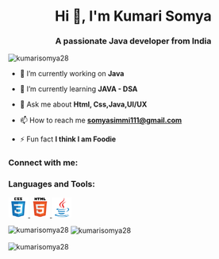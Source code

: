 <h1 align="center">Hi 👋, I'm Kumari Somya</h1>
<h3 align="center">A passionate Java developer from India</h3>

<p align="left"> <img src="https://komarev.com/ghpvc/?username=kumarisomya28&label=Profile%20views&color=0e75b6&style=flat" alt="kumarisomya28" /> </p>

- 🔭 I’m currently working on **Java**

- 🌱 I’m currently learning **JAVA - DSA**

- 💬 Ask me about **Html, Css,Java,UI/UX**

- 📫 How to reach me **somyasimmi111@gmail.com**

- ⚡ Fun fact **I think I am Foodie**

<h3 align="left">Connect with me:</h3>
<p align="left">
</p>

<h3 align="left">Languages and Tools:</h3>
<p align="left"> <a href="https://www.w3schools.com/css/" target="_blank" rel="noreferrer"> <img src="https://raw.githubusercontent.com/devicons/devicon/master/icons/css3/css3-original-wordmark.svg" alt="css3" width="40" height="40"/> </a> <a href="https://www.w3.org/html/" target="_blank" rel="noreferrer"> <img src="https://raw.githubusercontent.com/devicons/devicon/master/icons/html5/html5-original-wordmark.svg" alt="html5" width="40" height="40"/> </a> <a href="https://www.java.com" target="_blank" rel="noreferrer"> <img src="https://raw.githubusercontent.com/devicons/devicon/master/icons/java/java-original.svg" alt="java" width="40" height="40"/> </a> </p>

<p><img align="left" src="https://github-readme-stats.vercel.app/api/top-langs?username=kumarisomya28&show_icons=true&locale=en&layout=compact" alt="kumarisomya28" /></p>

<p>&nbsp;<img align="center" src="https://github-readme-stats.vercel.app/api?username=kumarisomya28&show_icons=true&locale=en" alt="kumarisomya28" /></p>

<p><img align="center" src="https://github-readme-streak-stats.herokuapp.com/?user=kumarisomya28&" alt="kumarisomya28" /></p>
